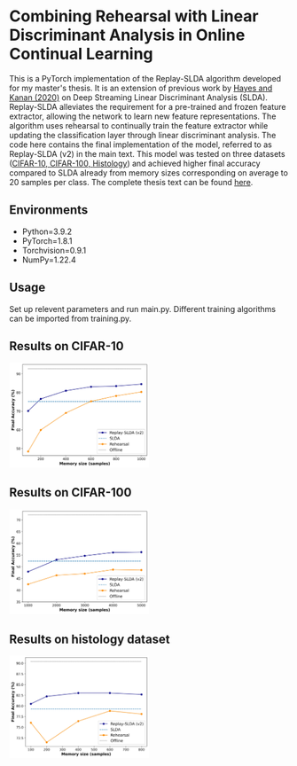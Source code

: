 # Combining Rehearsal with Linear Discriminant Analysis in Online Continual Learning
This is a PyTorch implementation of the Replay-SLDA algorithm developed for my master's thesis. It is an extension of previous work by [Hayes and Kanan (2020)](https://openaccess.thecvf.com/content_CVPRW_2020/html/w15/Hayes_Lifelong_Machine_Learning_With_Deep_Streaming_Linear_Discriminant_Analysis_CVPRW_2020_paper.html) on Deep Streaming Linear Discriminant Analysis (SLDA). Replay-SLDA alleviates the requirement for a pre-trained and frozen feature extractor, allowing the network to learn new feature representations. The algorithm uses rehearsal to continually train the feature extractor while updating the classification layer through linear discriminant analysis. The code here contains the final implementation of the model, referred to as Replay-SLDA (v2) in the main text. This model was tested on three datasets ([CIFAR-10, CIFAR-100, ](https://www.cs.toronto.edu/~kriz/cifar.html)[Histology](https://www.nature.com/articles/srep27988)) and achieved higher final accuracy compared to SLDA already from memory sizes corresponding on average to 20 samples per class. The complete thesis text can be found [here](https://repository-teneo-libis-be.kuleuven.e-bronnen.be/delivery/DeliveryManagerServlet?dps_pid=IE16474940&).
## Environments
- Python=3.9.2
- PyTorch=1.8.1
- Torchvision=0.9.1
- NumPy=1.22.4
## Usage
Set up relevent parameters and run main.py. Different training algorithms can be imported from training.py.
## Results on CIFAR-10 
<img src="./Images/cifar10_comparison.jpg" width=50% height=50%>

## Results on CIFAR-100 
<img src="./Images/cifar100_comparison.jpg" width=50% height=50%>

## Results on histology dataset 
<img src="./Images/histology_comparison.jpg" width=50% height=50%>
